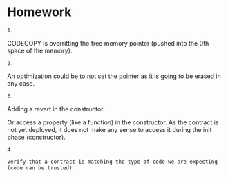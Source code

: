 # Homework
```
1. 
```
CODECOPY is overritting the free memory pointer (pushed into the 0th space of the memory).

```
2.
```

An optimization could be to not set the pointer as it is going to be erased in any case.

```
3.
```
Adding a revert in the constructor.

Or access a property (like a function) in the constructor. As the contract is not yet deployed, it does not make any sense to access it during the init phase (constructor).

```
4.
```
```
Verify that a contract is matching the type of code we are expecting (code can be trusted)